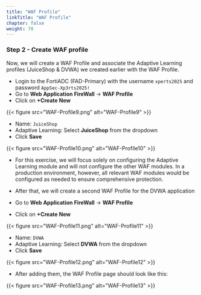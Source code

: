 ```yaml
---
title: "WAF Profile"
linkTitle: "WAF Profile"
chapter: false
weight: 70
---
```


### Step 2 - Create WAF profile 

Now, we will create a WAF Profile and associate the Adaptive Learning profiles (JuiceShop & DVWA) we created earlier with the WAF Profile. 

* Login to the FortiADC (FAD-Primary) with the username ```xperts2025``` and password ```AppSec-Xp3rts2025!```
* Go to **Web Application FireWall** → **WAF Profile**
* Click on **+Create New** 

{{< figure src="WAF-Profile9.png" alt="WAF-Profile9" >}}

* Name: `JuiceShop`
* Adaptive Learning: Select **JuiceShop** from the dropdown
* Click **Save**

{{< figure src="WAF-Profile10.png" alt="WAF-Profile10" >}}


* For this exercise, we will focus solely on configuring the Adaptive Learning module and will not configure the other WAF modules. In a production environment, however, all relevant WAF modules would be configured as needed to ensure comprehensive protection.

* After that, we will create a second WAF Profile for the DVWA application

* Go to **Web Application FireWall** → **WAF Profile**
* Click on **+Create New** 

{{< figure src="WAF-Profile11.png" alt="WAF-Profile11" >}}

* Name: `DVWA`
* Adaptive Learning: Select **DVWA** from the dropdown
* Click **Save**

{{< figure src="WAF-Profile12.png" alt="WAF-Profile12" >}}

* After adding them, the WAF Profile page should look like this:

{{< figure src="WAF-Profile13.png" alt="WAF-Profile13" >}}


